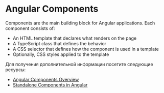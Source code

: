 # Angular Components

Components are the main building block for Angular applications. Each component consists of:

- An HTML template that declares what renders on the page
- A TypeScript class that defines the behavior
- A CSS selector that defines how the component is used in a template
- Optionally, CSS styles applied to the template

Для получения дополнительной информации посетите следующие ресурсы:

- [Angular Components Overview](https://angular.io/guide/component-overview)
- [Standalone Components in Angular](https://www.youtube.com/watch?v=x5PZwb4XurU)
